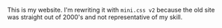 This is my website. I'm rewriting it with `mini.css v2` because the old site 
was straight out of 2000's and not representative of my skill.
